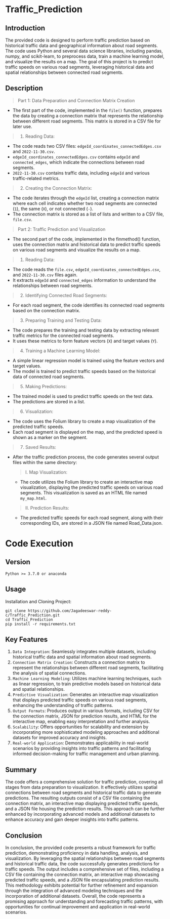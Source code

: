 # Traffic_Prediction

<h2>Introduction</h2>

<p>The provided code is designed to perform traffic prediction based on historical traffic data and geographical information about road segments. The code uses Python and several data science libraries, including pandas, numpy, and scikit-learn, to preprocess data, train a machine learning model, and visualize the results on a map. The goal of this project is to predict traffic speeds on various road segments, leveraging historical data and spatial relationships between connected road segments.</p>

<h2>Description</h2>

> Part 1: Data Preparation and Connection Matrix Creation
  - The first part of the code, implemented in the `file()` function, prepares the data by creating a connection matrix that represents the relationship between different road segments. This matrix is stored in a CSV file for later use.


> 1. Reading Data:
  * The code reads two CSV files: `edgeId_coordinates_connectedEdges.csv` and `2022-11-30.csv`.
  * `edgeId_coordinates_connectedEdges.csv` contains `edgeId` and `connected_edges`, which indicate the connections between road segments.
  * `2022-11-30.csv` contains traffic data, including `edgeId` and various traffic-related metrics.

> 2. Creating the Connection Matrix:
  * The code iterates through the `edgeId` list, creating a connection matrix where each cell indicates whether two road segments are connected (`1`), the same (`X`), or not connected (`-`).
  * The connection matrix is stored as a list of lists and written to a CSV file, `file.csv`.
> Part 2: Traffic Prediction and Visualization

- The second part of the code, implemented in the finmethod() function, uses the connection matrix and historical data to predict traffic speeds on various road segments and visualize the results on a map.

> 1. Reading Data:
  - The code reads the `file.csv`, `edgeId_coordinates_connectedEdges.csv`, and `2022-11-30.csv` files again.
  - It extracts `edgeId` and `connected_edges` information to understand the relationships between road segments.

> 2. Identifying Connected Road Segments:
  - For each road segment, the code identifies its connected road segments based on the connection matrix.

> 3. Preparing Training and Testing Data:
  + The code prepares the training and testing data by extracting relevant traffic metrics for the connected road segments.
  + It uses these metrics to form feature vectors (`X`) and target values (`Y`).

> 4. Training a Machine Learning Model:
  * A simple linear regression model is trained using the feature vectors and target values.
  * The model is trained to predict traffic speeds based on the historical data of connected road segments.

> 5. Making Predictions:
  - The trained model is used to predict traffic speeds on the test data.
  - The predictions are stored in a list.

> 6. Visualization:
  - The code uses the Folium library to create a map visualization of the predicted traffic speeds.
  - Each road segment is displayed on the map, and the predicted speed is shown as a marker on the segment.

> 7. Saved Results:
  - After the traffic prediction process, the code generates several output files within the same directory:
    > I. Map Visualization:
      * The code utilizes the Folium library to create an interactive map visualization, displaying the predicted traffic speeds on various road segments. This visualization is saved as an HTML file named `my_map.html`.
    > II. Prediction Results:
      * The predicted traffic speeds for each road segment, along with their corresponding IDs, are stored in a JSON file named Road_Data.json.
   
<h1>Code Execution</h1>

## Version
```
Python >= 3.7.0 or anaconda
```

## Usage
Installation and Cloning Project:
```
git clone https://github.com/Jagadeeswar-reddy-c/Traffic_Prediction.git
cd Traffic_Prediction
pip install -r requirements.txt
```


<h2>Key Features</h2>

 1. `Data Integration`: Seamlessly integrates multiple datasets, including historical traffic data and spatial information about road segments.
 2. `Connection Matrix Creation`: Constructs a connection matrix to represent the relationships between different road segments, facilitating the analysis of spatial connections.
 3. `Machine Learning Modeling`: Utilizes machine learning techniques, such as linear regression, to train predictive models based on historical data and spatial relationships.
 4. `Predictive Visualization`: Generates an interactive map visualization that displays predicted traffic speeds on various road segments, enhancing the understanding of traffic patterns.
 5. `Output Formats`: Produces output in various formats, including CSV for the connection matrix, JSON for prediction results, and HTML for the interactive map, enabling easy interpretation and further analysis.
 6. `Scalability`: Offers opportunities for scalability and extension by incorporating more sophisticated modeling approaches and additional datasets for improved accuracy and insights.
 7. `Real-world Application`: Demonstrates applicability in real-world scenarios by providing insights into traffic patterns and facilitating informed decision-making for traffic management and urban planning.

<h2>Summary</h2>

The code offers a comprehensive solution for traffic prediction, covering all stages from data preparation to visualization. It effectively utilizes spatial connections between road segments and historical traffic data to generate predictions. The resulting outputs consist of a CSV file containing the connection matrix, an interactive map displaying predicted traffic speeds, and a JSON file housing the prediction results. This approach can be further enhanced by incorporating advanced models and additional datasets to enhance accuracy and gain deeper insights into traffic patterns.

<h2>Conclusion</h2>

In conclusion, the provided code presents a robust framework for traffic prediction, demonstrating proficiency in data handling, analysis, and visualization. By leveraging the spatial relationships between road segments and historical traffic data, the code successfully generates predictions for traffic speeds. The output includes a comprehensive set of files, including a CSV file containing the connection matrix, an interactive map showcasing predicted traffic speeds, and a JSON file encapsulating prediction results. This methodology exhibits potential for further refinement and expansion through the integration of advanced modeling techniques and the incorporation of additional datasets. Overall, the code represents a promising approach for understanding and forecasting traffic patterns, with opportunities for continual improvement and application in real-world scenarios.
